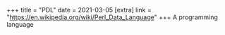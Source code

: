 +++
title = "PDL"
date = 2021-03-05
[extra]
link = "https://en.wikipedia.org/wiki/Perl_Data_Language"
+++
A programming language

